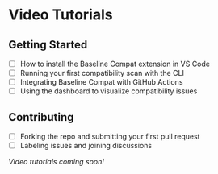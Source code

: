 # Video Tutorials

## Getting Started
- [ ] How to install the Baseline Compat extension in VS Code
- [ ] Running your first compatibility scan with the CLI
- [ ] Integrating Baseline Compat with GitHub Actions
- [ ] Using the dashboard to visualize compatibility issues

## Contributing
- [ ] Forking the repo and submitting your first pull request
- [ ] Labeling issues and joining discussions

*Video tutorials coming soon!*
